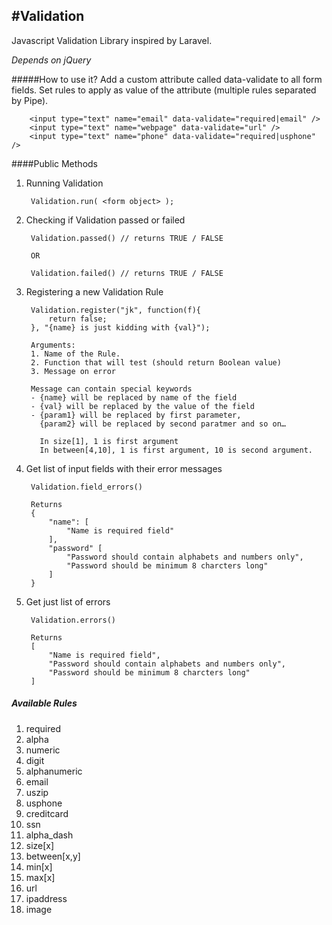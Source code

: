 #Validation
---
Javascript Validation Library inspired by Laravel.

*Depends on jQuery*

#####How to use it?
Add a custom attribute called data-validate to all form fields.
Set rules to apply as value of the attribute (multiple rules separated by Pipe).
		
		<input type="text" name="email" data-validate="required|email" />
		<input type="text" name="webpage" data-validate="url" />
		<input type="text" name="phone" data-validate="required|usphone" />

####Public Methods

1. Running Validation

		Validation.run( <form object> );
		
2. Checking if Validation passed or failed

		Validation.passed() // returns TRUE / FALSE
		
		OR
		
		Validation.failed() // returns TRUE / FALSE
		
3. Registering a new Validation Rule

		Validation.register("jk", function(f){
			return false;
		}, "{name} is just kidding with {val}");
		
		Arguments:
		1. Name of the Rule.
		2. Function that will test (should return Boolean value)
		3. Message on error
		
		Message can contain special keywords
		- {name} will be replaced by name of the field
		- {val} will be replaced by the value of the field
		- {param1} will be replaced by first parameter, 
		  {param2} will be replaced by second paratmer and so on…
		  
		  In size[1], 1 is first argument
		  In between[4,10], 1 is first argument, 10 is second argument.
		
4. Get list of input fields with their error messages
		
		Validation.field_errors()
		
		Returns
		{
			"name": [
				"Name is required field"
			],
			"password" [
				"Password should contain alphabets and numbers only",
				"Password should be minimum 8 charcters long"
			]
		}

5. Get just list of errors

		Validation.errors()
		
		Returns
		[
			"Name is required field",
			"Password should contain alphabets and numbers only",
			"Password should be minimum 8 charcters long"
		]
	

##### Available Rules
1. required
2. alpha
3. numeric
4. digit
5. alphanumeric
6. email
7. uszip
8. usphone
9. creditcard
10. ssn
11. alpha_dash
12. size[x]
13. between[x,y]
14. min[x]
15. max[x]
16. url
17. ipaddress
18. image